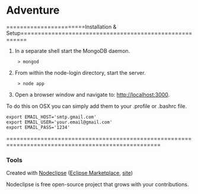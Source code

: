 

# Adventure


=======================Installation & Setup========================================================

		
1. In a separate shell start the MongoDB daemon.

		> mongod

2. From within the node-login directory, start the server.

		> node app
		
3. Open a browser window and navigate to: [http://localhost:3000](http://localhost:3000).

To do this on OSX you can simply add them to your .profile or .bashrc file.

	export EMAIL_HOST='smtp.gmail.com'
	export EMAIL_USER='your.email@gmail.com'
	export EMAIL_PASS='1234'


===================================================================================================



### Tools

Created with [Nodeclipse](https://github.com/Nodeclipse/nodeclipse-1)
 ([Eclipse Marketplace](http://marketplace.eclipse.org/content/nodeclipse), [site](http://www.nodeclipse.org))   

Nodeclipse is free open-source project that grows with your contributions.

